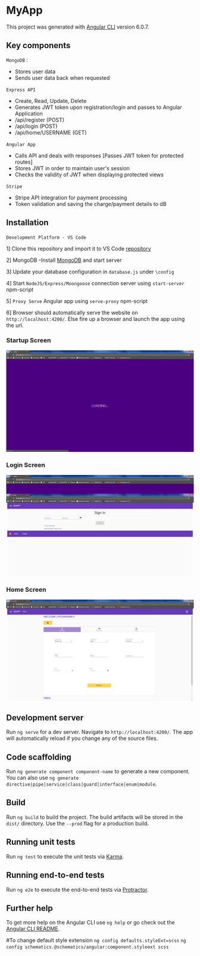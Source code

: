 # MyApp

This project was generated with [Angular CLI](https://github.com/angular/angular-cli) version 6.0.7.

## Key components
`MongoDB` :
* Stores user data
* Sends user data back when requested

`Express API`
* Create, Read, Update, Delete
* Generates JWT token upon registration/login and passes to Angular Application
* /api/register (POST)
* /api/login (POST)
* /api/home/USERNAME (GET)

`Angular App`
* Calls API and deals with responses  [Passes JWT token for protected routes]
* Stores JWT in order to maintain user's session
* Checks the validity of JWT when displaying protected views

`Stripe`
* Stripe API integration for payment processing
* Token validation and saving the charge/payment details to dB

## Installation
`Development Platform - VS Code`

1] Clone this repository and import it to VS Code [repository](https://github.com/kponnima/myapp-angular-mean.git)

2] MongoDB -Install [MongoDB](https://docs.mongodb.com/manual/tutorial/install-mongodb-on-windows/) and start server

3] Update your database configuration in `database.js` under `\config`

4] Start `NodeJS/Express/Moongoose` connection server using `start-server` npm-script

5] `Proxy Serve` Angular app using `serve-proxy` npm-script

6] Browser should automatically serve the website on `http://localhost:4200/`.  Else fire up a browser and launch the app using the url.

### Startup Screen
![Alt text](/screenshots/loading.jpg?raw=true "Loading Screen")
### Login Screen
![Alt text](/screenshots/login.jpg?raw=true "Login Screen")
### Home Screen
![Alt text](/screenshots/home.jpg?raw=true "Home Screen")

## Development server

Run `ng serve` for a dev server. Navigate to `http://localhost:4200/`. The app will automatically reload if you change any of the source files.

## Code scaffolding

Run `ng generate component component-name` to generate a new component. You can also use `ng generate directive|pipe|service|class|guard|interface|enum|module`.

## Build

Run `ng build` to build the project. The build artifacts will be stored in the `dist/` directory. Use the `--prod` flag for a production build.

## Running unit tests

Run `ng test` to execute the unit tests via [Karma](https://karma-runner.github.io).

## Running end-to-end tests

Run `ng e2e` to execute the end-to-end tests via [Protractor](http://www.protractortest.org/).

## Further help

To get more help on the Angular CLI use `ng help` or go check out the [Angular CLI README](https://github.com/angular/angular-cli/blob/master/README.md).

#To change default style extension
`ng config defaults.styleExt=scss`
`ng config schematics.@schematics/angular:component.styleext scss`